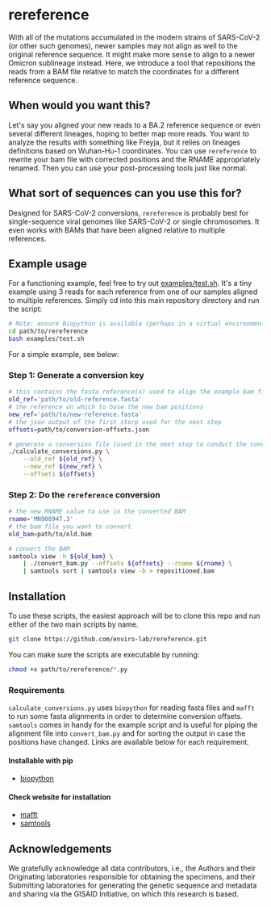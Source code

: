 # rereference

With all of the mutations accumulated in the modern strains of SARS-CoV-2 (or other such genomes), newer samples may not align as well to the original reference sequence. It might make more sense to align to a newer Omicron sublineage instead. Here, we introduce a tool that repositions the reads from a BAM file relative to match the coordinates for a different reference sequence.

## When would you want this?
Let's say you aligned your new reads to a BA.2 reference sequence or even several different lineages, hoping to better map more reads. You want to analyze the results with something like Freyja, but it relies on lineages definitions based on Wuhan-Hu-1 coordinates. You can use `rereference` to rewrite your bam file with corrected positions and the RNAME appropriately renamed. Then you can use your post-processing tools just like normal.

## What sort of sequences can you use this for?
Designed for SARS-CoV-2 conversions, `rereference` is probably best for single-sequence viral genomes like SARS-CoV-2 or single chromosomes. It even works with BAMs that have been aligned relative to multiple references.

## Example usage
For a functioning example, feel free to try out [examples/test.sh](examples/test.sh). It's a tiny example using 3 reads for each reference from one of our samples aligned to multiple references. Simply cd into this main repository directory and run the script:
```bash
# Note: ensure Biopython is available (perhaps in a virtual environment)
cd path/to/rereference
bash examples/test.sh
```

For a simple example, see below:

### Step 1: Generate a conversion key
```bash
# this contains the fasta reference(s) used to align the example bam file
old_ref='path/to/old-reference.fasta'
# the reference on which to base the new bam positions
new_ref='path/to/new-reference.fasta'
# the json output of the first sterp used for the next step
offsets=path/to/conversion-offsets.json

# generate a conversion file (used in the next step to conduct the conversion)
./calculate_conversions.py \
    --old_ref ${old_ref} \
    --new_ref ${new_ref} \
    --offsets ${offsets}
```

### Step 2: Do the `rereference` conversion
```bash
# the new RNAME value to use in the converted BAM
rname='MN908947.3'
# the bam file you want to convert
old_bam=path/to/old.bam

# convert the BAM
samtools view -h ${old_bam} \
    | ./convert_bam.py --offsets ${offsets} --rname ${rname} \
    | samtools sort | samtools view -b > repositioned.bam
```

## Installation
To use these scripts, the easiest approach will be to clone this repo and run either of the two main scripts by name.
```bash
git clone https://github.com/enviro-lab/rereference.git
```

You can make sure the scripts are executable by running:
```bash
chmod +x path/to/rereference/*.py
```

### Requirements
`calculate_conversions.py` uses `biopython` for reading fasta files and `mafft` to run some fasta alignments in order to determine conversion offsets. `samtools` comes in handy for the example script and is useful for piping the alignment file into `convert_bam.py` and for sorting the output in case the positions have changed. Links are available below for each requirement.
#### Installable with pip
* [biopython](https://github.com/biopython/biopython/blob/master/README.rst)
#### Check website for installation
* [mafft](https://mafft.cbrc.jp/alignment/software/)
* [samtools](https://www.htslib.org/doc/)

## Acknowledgements
We gratefully acknowledge all data contributors, i.e., the Authors and their Originating laboratories responsible for obtaining the specimens, and their Submitting laboratories for generating the genetic sequence and metadata and sharing via the GISAID Initiative, on which this research is based.